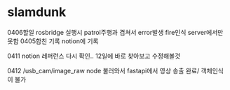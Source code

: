 # slamdunk

0406할일 
rosbridge 실행시 patrol주행과 겹쳐서 error발생
fire인식 server에서만 못함 
0405합친 기록 notion에 기록

0411 notion 레퍼런스 다시 확인.. 12일에 바로 찾아보고 수정해볼것

0412 /usb_cam/image_raw node 불러와서 fastapi에서 영상 송출 완료/ 객체인식이 불가
